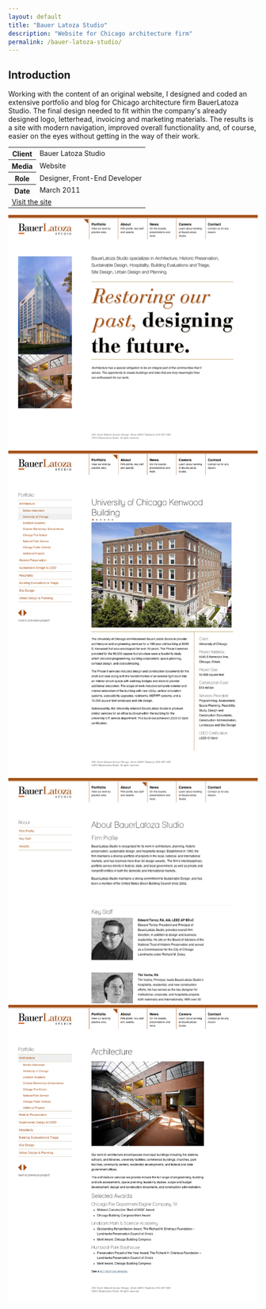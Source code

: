 ```yaml
---
layout: default
title: "Bauer Latoza Studio"
description: "Website for Chicago architecture firm"
permalink: /bauer-latoza-studio/
---
```


<section>
	<h2 class="visually-hidden">Introduction</h2>
	<div>
		<p>Working with the content of an original website, I designed and coded an extensive portfolio and blog for Chicago architecture firm BauerLatoza Studio. The final design needed to fit within the company's already designed logo, letterhead, invoicing and marketing materials. The results is a site with modern navigation, improved overall functionality and, of course, easier on the eyes without getting in the way of their work.</p>
	</div>
	<div>
		<table>
			<tbody>
				<tr>
					<th>Client</th>
					<td>Bauer Latoza Studio</td>
				</tr>
				<tr>
					<th>Media</th>
					<td>Website</td>
				</tr>
				<tr>
					<th>Role</th>
					<td>Designer, Front-End Developer</td>
				</tr>
				<tr>
					<th>Date</th>
					<td>March 2011</td>
				</tr>
				<tr>
					<td colspan="2">
						<a class="button button--inverted push-top" href="http://www.bauerlatozastudio.com">Visit the site</a>
					</td>
				</tr>
			</tbody>
		</table>
	</div>
</section>
<section>
	<div class="span-2">
		<img src="/work-item-screens/bauer-latoza-1.png" alt="Bauer Latoza Studio Screenshot 1">
	</div>
	<div>
		<img src="/work-item-screens/bauer-latoza-3.png" alt="Bauer Latoza Studio Screenshot 2">
	</div>
	<div>
		<img src="/work-item-screens/bauer-latoza-4.png" alt="Bauer Latoza Studio Screenshot 3">
	</div>
	<div class="span-2">
		<img src="/work-item-screens/bauer-latoza-2.png" alt="Bauer Latoza Studio Screenshot 4">
	</div>
</section>
